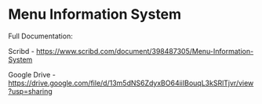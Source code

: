 # Menu Information System

Full Documentation:

Scribd -
https://www.scribd.com/document/398487305/Menu-Information-System

Google Drive -
https://drive.google.com/file/d/13m5dNS6ZdyxBO64iiIBouqL3kSRlTjvr/view?usp=sharing
